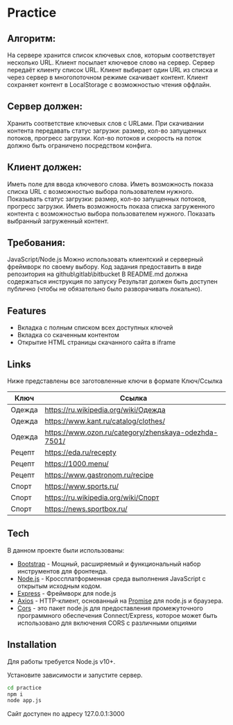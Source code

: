 # Practice

Алгоритм:
------
На сервере хранится список ключевых слов, которым соответствует несколько URL.
Клиент посылает ключевое слово на сервер.
Сервер передаёт клиенту список URL.
Клиент выбирает один URL из списка и через сервер в многопоточном режиме скачивает контент.
Клиент сохраняет контент в LocalStorage с возможностью чтения оффлайн.

Сервер должен:
--------------
Хранить соответствие ключевых слов с URLами.
При скачивании контента передавать статус загрузки: размер, кол-во запущенных потоков, прогресс загрузки.
Кол-во потоков и скорость на поток должно быть ограничено посредством конфига.


Клиент должен:
--------------
Иметь поле для ввода ключевого слова.
Иметь возможность показа списка URL с возможностью выбора пользователем нужного.
Показывать статус загрузки: размер, кол-во запущенных потоков, прогресс загрузки.
Иметь возможность показа списка загруженного контента с возможностью выбора пользователем нужного.
Показать выбранный загруженный контент.

Требования:
-----------
JavaScript/Node.js
Можно использовать клиентский и серверный фреймворк по своему выбору.
Код задания предоставить в виде репозитория на github\gitlab\bitbucket
В README.md должна содержаться инструкция по запуску
Результат должен быть доступен публично (чтобы не обязательно было разворачивать локально).

## Features

- Вкладка с полным списком всех доступных ключей
- Вкладка со скаченным контентом
- Открытие HTML страницы скачанного сайта в iframe

## Links
Ниже представлены все заготовленные ключи в формате Ключ/Ссылка

| Ключ | Ссылка |
| ------ | ------ |
| Одежда | https://ru.wikipedia.org/wiki/Одежда |
| Одежда | https://www.kant.ru/catalog/clothes/ |
| Одежда | https://www.ozon.ru/category/zhenskaya-odezhda-7501/ |
| Рецепт | https://eda.ru/recepty |
| Рецепт | https://1000.menu/ |
| Рецепт | https://www.gastronom.ru/recipe |
| Спорт | https://www.sports.ru/ |
| Спорт | https://ru.wikipedia.org/wiki/Спорт |
| Спорт | https://news.sportbox.ru/ |


## Tech

В данном проекте были использованы:

- [Bootstrap](https://getbootstrap.com/) - Мощный, расширяемый и функциональный набор инструментов для фронтенда.
- [Node.js](https://nodejs.org/en) - Кроссплатформенная среда выполнения JavaScript с открытым исходным кодом.
- [Express](https://expressjs.com/) - Фреймворк для node.js
- [Axios](https://axios-http.com/ru/docs/intro) - HTTP-клиент, основанный на [Promise](https://developer.mozilla.org/en-US/docs/Web/JavaScript/Reference/Global_Objects/Promise) для node.js и браузера.
- [Cors](https://github.com/expressjs/cors) - это пакет node.js для предоставления промежуточного программного обеспечения Connect/Express, которое может быть использовано для включения CORS с различными опциями


## Installation

Для работы требуется Node.js v10+.

Установите зависимости и запустите сервер.

```sh
cd practice
npm i
node app.js
```
Сайт доступен по адресу 127.0.0.1:3000
